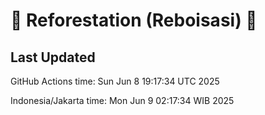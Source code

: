 
# 🌳 Reforestation (Reboisasi) 🌲

## Last Updated

GitHub Actions time: Sun Jun  8 19:17:34 UTC 2025

Indonesia/Jakarta time: Mon Jun  9 02:17:34 WIB 2025

